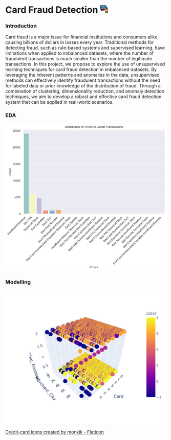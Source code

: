 # Card Fraud Detection <img src="https://github.com/aditya2695/Card-Fraudulent-Detection/blob/main/images/card.png?raw=true" width="24">

### Introduction
<p>Card fraud is a major issue for financial institutions and consumers alike, causing billions of dollars in losses every year. Traditional methods for detecting fraud, such as rule-based systems and supervised learning, have limitations when applied to imbalanced datasets, where the number of fraudulent transactions is much smaller than the number of legitimate transactions. In this project, we propose to explore the use of unsupervised learning techniques for card fraud detection in imbalanced datasets. By leveraging the inherent patterns and anomalies in the data, unsupervised methods can effectively identify fraudulent transactions without the need for labeled data or prior knowledge of the distribution of fraud. Through a combination of clustering, dimensionality reduction, and anomaly detection techniques, we aim to develop a robust and effective card fraud detection system that can be applied in real-world scenarios.
</p>


### EDA

<img src='images/error_counts.png'>


### Modelling

<img src='images/cluster_plot.png'>

<a href="https://www.flaticon.com/free-icons/credit-card" title="credit-card icons">Credit-card icons created by monkik - Flaticon</a>
 
